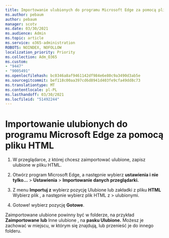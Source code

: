 ```yaml
---
title: Importowanie ulubionych do programu Microsoft Edge za pomocą pliku HTML
ms.author: pebaum
author: pebaum
manager: scotv
ms.date: 03/30/2021
ms.audience: Admin
ms.topic: article
ms.service: o365-administration
ROBOTS: NOINDEX, NOFOLLOW
localization_priority: Priority
ms.collection: Adm_O365
ms.custom:
- "9447"
- "9005491"
ms.openlocfilehash: bc0346a8af9461142df984e6e80c9a3490d3ab5e
ms.sourcegitcommit: bef118c00aa397cd6d8941d403fe9cfa49dd8c73
ms.translationtype: MT
ms.contentlocale: pl-PL
ms.lasthandoff: 03/30/2021
ms.locfileid: "51492244"
---
```

# <a name="use-an-html-file-to-import-favorites-to-microsoft-edge"></a>Importowanie ulubionych do programu Microsoft Edge za pomocą pliku HTML

1. W przeglądarce, z której chcesz zaimportować ulubione, zapisz ulubione w pliku HTML.

1. Otwórz program Microsoft Edge, a następnie wybierz **ustawienia i nie tylko...**  >  **Ustawienia**  >  **Importowanie danych przeglądarki.**

1. Z menu **Importuj z** wybierz pozycję Ulubione lub zakładki z pliku **HTML** Wybierz plik , a następnie wybierz plik HTML z  >  ulubionymi.

1. Gotowe!  wybierz pozycję **Gotowe**.

Zaimportowane ulubione powinny być w folderze, na przykład **Zaimportowane** **lub** Inne ulubione , na **pasku Ulubione.** Możesz je zachować w miejscu, w którym się znajdują, lub przenieść je do innego folderu.